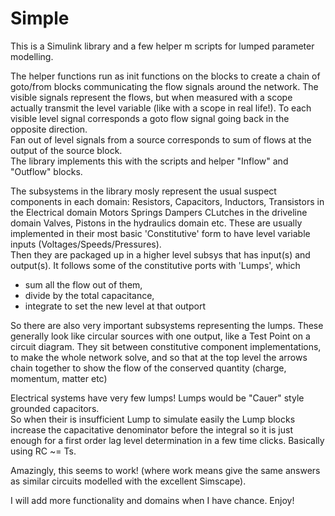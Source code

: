 # Simple
This is a Simulink library and a few helper m scripts for lumped parameter modelling.

The helper functions run as init functions on the blocks to create a chain of goto/from blocks communicating the flow signals around the network.
The visible signals represent the flows, but when measured with a scope actually transmit the level variable (like with a scope in real life!).
To each visible level signal corresponds a goto flow signal going back in the opposite direction.  
Fan out of level signals from a source corresponds to sum of flows at the output of the source block.  
The library implements this with the scripts and helper "Inflow" and "Outflow" blocks.

The subsystems in the library mosly represent the usual suspect components in each domain:
Resistors, Capacitors, Inductors, Transistors in the Electrical domain
Motors Springs Dampers CLutches in the driveline domain
Valves, Pistons in the hydraulics domain
etc.
These are usually implemented in their most basic 'Constitutive' form to have level variable inputs
(Voltages/Speeds/Pressures).  
Then they are packaged up in a higher level subsys that has input(s) and output(s).
It follows some of the constitutive ports with 'Lumps', 
which 
 * sum all the flow out of them, 
 * divide by the total capacitance, 
 * integrate to set the new level at that outport

So there are also very important subsystems representing the lumps.
These generally look like circular sources with one output, like a Test Point on a circuit diagram.
They sit between constitutive component implementations, to make the whole network solve, 
and so that at the top level the arrows chain together to show the flow of the conserved quantity
(charge, momentum, matter etc)

Electrical systems have very few lumps!  Lumps would be "Cauer" style grounded capacitors.  
So when their is insufficient Lump to simulate easily the Lump blocks increase the capacitative denominator
before the integral so it is just enough for a first order lag level determination in a few time clicks.
Basically using RC ~= Ts.

Amazingly, this seems to work!  (where work means give the same answers as similar circuits modelled with the excellent Simscape).

I will add more functionality and domains when I have chance.
Enjoy!
